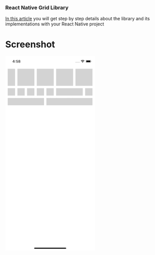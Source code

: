 ### React Native Grid Library

[In this article](https://www.logisticinfotech.com/blog/react-native-grid-library/) you will get step by step details about the library and its implementations with your React Native project

# Screenshot

![](RNGrid.png)
